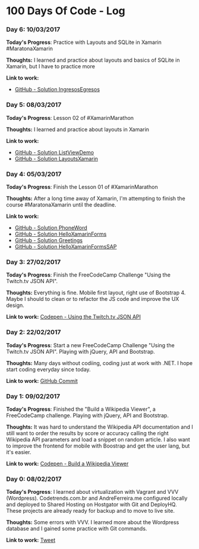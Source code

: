 # 100 Days Of Code - Log

### Day 6: 10/03/2017

**Today's Progress**: Practice with Layouts and SQLite in Xamarin #MaratonaXamarin

**Thoughts:** I learned and practice about layouts and basics of SQLite in Xamarin, but I have to practice more

**Link to work:**

* [GitHub - Solution IngresosEgresos](https://github.com/andreferreira-me/IngresosEgresos)

### Day 5: 08/03/2017

**Today's Progress**: Lesson 02 of #XamarinMarathon

**Thoughts:** I learned and practice about layouts in Xamarin

**Link to work:**

* [GitHub - Solution ListViewDemo](https://github.com/andreferreira-me/ListViewDemo)
* [GitHub - Solution LayoutsXamarin](https://github.com/andreferreira-me/LayoutsXamarin)

### Day 4: 05/03/2017

**Today's Progress**: Finish the Lesson 01 of #XamarinMarathon

**Thoughts:** After a long time away of Xamarin, I'm attempting to finish the course #MaratonaXamarin until the deadline.

**Link to work:**

* [GitHub - Solution PhoneWord](https://github.com/andreferreira-me/PhoneWord)
* [GitHub - Solution HelloXamarinForms](https://github.com/andreferreira-me/HelloXamarinForms)
* [GitHub - Solution Greetings](https://github.com/andreferreira-me/Greetings)
* [GitHub - Solution HelloXamarinFormsSAP](https://github.com/andreferreira-me/HelloXamarinFormsSAP)

### Day 3: 27/02/2017

**Today's Progress**: Finish the FreeCodeCamp Challenge "Using the Twitch.tv JSON API".

**Thoughts:** Everything is fine. Mobile first layout, right use of Bootstrap 4. Maybe I should to clean or to refactor the JS code and improve the UX design.

**Link to work:** [Codepen - Using the Twitch.tv JSON API](https://codepen.io/andreferreira-me/full/JWdoaq/)

### Day 2: 22/02/2017

**Today's Progress**: Start a new FreeCodeCamp Challenge "Using the Twitch.tv JSON API". Playing with jQuery, API and Bootstrap.

**Thoughts:** Many days without codiing, coding just at work with .NET. I hope start coding everyday since today.

**Link to work:** [GitHub Commit](https://github.com/andreferreira-me/fcc-twitch-json-api/commit/11fd1df95da1889bb52d760256bb42540d7cd41c)

### Day 1: 09/02/2017

**Today's Progress**: Finished the "Build a Wikipedia Viewer", a FreeCodeCamp challenge. Playing with jQuery, API and Bootstrap.

**Thoughts:** It was hard to understand the Wikipedia API documentation and I still want to order the results by score or accuracy calling the right Wikipedia API parameters and load a snippet on random article. I also want to improve the frontend for mobile with Boostrap and get the user lang, but it's easier.

**Link to work:** [Codepen - Build a Wikipedia Viewer](https://codepen.io/andreferreira-me/full/YGqaZq/)

### Day 0: 08/02/2017

**Today's Progress**: I learned about virtualization with Vagrant and VVV (Wordpress). Codetrends.com.br and AndreFerreira.me configured locally and deployed to Shared Hosting on Hostgator with Git and DeployHQ. These projects are already ready for backup and to move to live site.

**Thoughts:** Some errors with VVV. I learned more about the Wordpress database and I gained some practice with Git commands.

**Link to work:** [Tweet](https://twitter.com/andreferreira_/status/829165589017026560)

